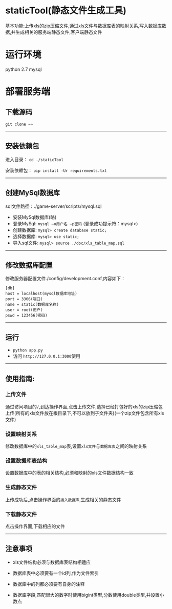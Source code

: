 # staticTool(静态文件生成工具)

基本功能:上传xls的zip压缩文件,通过xls文件与数据库表的映射关系,写入数据库数据,并生成相关的服务端静态文件,客户端静态文件


# 运行环境

python 2.7
mysql

# 部署服务端

## 下载源码

`git clone ~~`

----
## 安装依赖包 

进入目录：
`cd ./staticTool`

安装依赖包：
`pip install -Ur requirements.txt`

----
## 创建MySql数据库

sql文件路径：./game-server/scripts/mysql.sql

* 安装MySql数据库(略)
* 登录MySql:
`mysql –u用户名 –p密码`
(登录成功提示符：mysql>)
* 创建数据库:
`mysql> create database static;`
* 选择数据库:
`mysql> use static;`
* 导入sql文件:
`mysql> source ./doc/xls_table_map.sql`

----

## 修改数据库配置
修改服务器配置文件./config/development.conf,内容如下：
```
[db]
host = localhost(mysql数据库地址)
port = 3306(端口)
name = static(数据库名称)
user = root(用户)
pswd = 123456(密码)

```

----
## 运行
* `python app.py`
* 访问 `http://127.0.0.1:3000`使用

----

## 使用指南:

### 上传文件
通过访问项目的`/`,到达操作界面,点击上传文件,选择已经打包好的xls的zip压缩包上传(所有的xls文件放在根目录下,不可以放到子文件夹)(一个zip文件包含所有xls文件)

### 设置映射关系
修改数据库中的`xls_table_map`表,设置`xls文件`与`数据库表`之间的映射关系

### 设置数据库表结构
设置数据库中的表的相关结构,必须和映射的xls文件数据结构一致

### 生成静态文件
上传成功后,点击操作界面的`插入数据库`,生成相关的静态文件

### 下载静态文件
点击操作界面,下载相应的文件


----

## 注意事项

* xls文件结构必须与数据库表结构相适应

* 数据库表中必须要有一个id列,作为文件索引

* 数据库中的列都必须要有自身的注释

* 数据库字段,匹配很大的数字时使用bigint类型,分数使用double类型,并设置小数点
